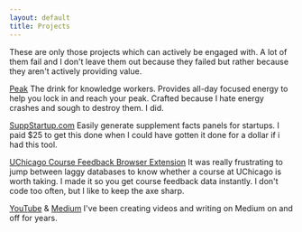 ```yaml
---
layout: default
title: Projects
---
```


These are only those projects which can actively be engaged with. A lot of them fail and I don't leave them out because they failed but rather because they aren't actively providing value.

[Peak](https://drinkpeak.shop/) The drink for knowledge workers. Provides all-day focused energy to help you lock in and reach your peak. Crafted because I hate energy crashes and sough to destroy them. I did.

[SuppStartup.com](https://suppstartup.com/) Easily generate supplement facts panels for startups. I paid $25 to get this done when I could have gotten it done for a dollar if i had this tool.

[UChicago Course Feedback Browser Extension](https://chromewebstore.google.com/detail/course-feedback-extension/fhmmbigjknknbmejcjbnkjjpfkbkndim?authuser=0&hl=en) It was really frustrating to jump between laggy databases to know whether a course at UChicago is worth taking. I made it so you get course feedback data instantly. I don't code too often, but I like to keep the axe sharp.

[YouTube](https://www.youtube.com/@benheimai) & [Medium](https://medium.com/@benheim) I've been creating videos and writing on Medium on and off for years.
